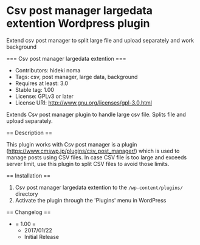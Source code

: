 # Csv post manager largedata extention Wordpress plugin
Extend csv post manager to split large file and upload separately and work background

=== Csv post manager largedata extention ===
* Contributors: hideki noma
* Tags: csv, post manager, large data, background
* Requires at least: 3.0
* Stable tag: 1.00
* License: GPLv3 or later
* License URI: http://www.gnu.org/licenses/gpl-3.0.html

Extends Csv post manager plugin to handle large csv file.
Splits file and upload separately.

== Description ==

This plugin works with Csv post manager is a plugin (https://www.cmswp.jp/plugins/csv_post_manager/) which is used to manage posts using CSV files.
In case CSV file is too large and exceeds server limit, use this plugin to split CSV files to avoid those limits.

== Installation ==

1. Csv post manager largedata extention to the `/wp-content/plugins/` directory
1. Activate the plugin through the 'Plugins' menu in WordPress

== Changelog ==
* = 1.00 =
  * 2017/01/22
  * Initial Release
